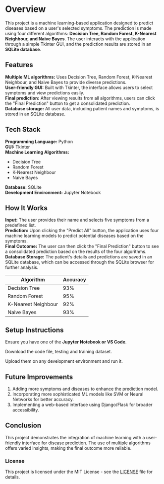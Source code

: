 # **Overview**

This project is a machine learning-based application designed to predict diseases based on a user's selected symptoms. The prediction is made using four different algorithms: **Decision Tree, Random Forest, K-Nearest Neighbour, and Naive Bayes**. The user interacts with the application through a simple Tkinter GUI, and the prediction results are stored in an **SQLite database**.

## **Features**

**Multiple ML algorithms:** Uses Decision Tree, Random Forest, K-Nearest Neighbour, and Naive Bayes to provide diverse predictions.<br>
**User-friendly GUI:** Built with Tkinter, the interface allows users to select symptoms and view predictions easily.<br>
**Final prediction:** After viewing results from all algorithms, users can click the "Final Prediction" button to get a consolidated prediction.<br>
**Database storage:** All user data, including patient names and symptoms, is stored in an SQLite database.<br>

## **Tech Stack**

**Programming Language:** Python<br>
**GUI:** Tkinter<br>
**Machine Learning Algorithms:**<br>
<ul>
  <li>Decision Tree</li>
  <li>Random Forest</li>
  <li>K-Nearest Neighbour</li>
  <li>Naive Bayes</li>
</ul>

**Database:** SQLite<br>
**Development Environment:** Jupyter Notebook<br>

## **How It Works**

**Input:** The user provides their name and selects five symptoms from a predefined list.<br>
**Prediction:** Upon clicking the "Predict All" button, the application uses four machine learning models to predict potential diseases based on the symptoms.<br>
**Final Outcome:** The user can then click the "Final Prediction" button to see a consolidated prediction based on the results of the four algorithms.<br>
**Database Storage:** The patient's details and predictions are saved in an SQLite database, which can be accessed through the SQLite browser for further analysis.<br>


| Algorithm            | Accuracy |
|----------------------|----------|
| Decision Tree        | 93%      |
| Random Forest        | 95%      |
| K-Nearest Neighbour  | 92%      |
| Naive Bayes          | 93%      |


## **Setup Instructions**

Ensure you have one of the **Jupyter Notebook or VS Code**.

Download the code file, testing and training dataset.

Upload them on any development environment and run it.

## **Future Improvements**

1. Adding more symptoms and diseases to enhance the prediction model.
2. Incorporating more sophisticated ML models like SVM or Neural Networks for better accuracy.
3. Implementing a web-based interface using Django/Flask for broader accessibility.

## **Conclusion**

This project demonstrates the integration of machine learning with a user-friendly interface for disease prediction. The use of multiple algorithms offers varied insights, making the final outcome more reliable.

### **License**

This project is licensed under the MIT License - see the [LICENSE](LICENSE) file for details.
